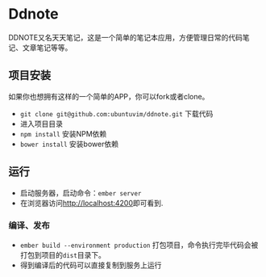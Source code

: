 # Ddnote

DDNOTE又名天天笔记，这是一个简单的笔记本应用，方便管理日常的代码笔记、文章笔记等等。


## 项目安装

如果你也想拥有这样的一个简单的APP，你可以fork或者clone。

* `git clone git@github.com:ubuntuvim/ddnote.git` 下载代码
* 进入项目目录
* `npm install` 安装NPM依赖
* `bower install` 安装bower依赖

## 运行

* 启动服务器，启动命令：`ember server`
* 在浏览器访问[http://localhost:4200](http://localhost:4200)即可看到.

### 编译、发布

* `ember build --environment production` 打包项目，命令执行完毕代码会被打包到项目的`dist`目录下。
* 得到编译后的代码可以直接复制到服务上运行
